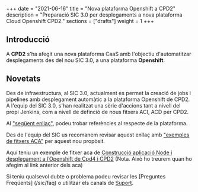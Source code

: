 +++
date        = "2021-06-16"
title       = "Nova plataforma Openshift a CPD2"
description = "Preparació SIC 3.0 per desplegaments a nova plataforma Cloud Openshift CPD2."
sections    = ["drafts"]
weight      = 1
+++

## Introducció

A **CPD2** s'ha afegit una nova plataforma CaaS amb l'objectiu d'automatitzar desplegaments des del nou SIC 3.0, a una plataforma **Openshift**.

## Novetats

Des de infraestructura, al SIC 3.0, actualment es permet la creació de jobs i pipelines amb desplegament automàtic a la plataforma Openshift de CPD2.
A l'equip del SIC 3.0, s'han realitzat una sèrie d'accions tant a nivell del propi Jenkins, com a nivell de definció de nous fitxers ACI, ACD per CPD2.

Al ["següent enllaç"](https://canigo.ctti.gencat.cat/cloud/plataformes-cloud/), podeu trobar referències al respecte de la plataforma.

Des de l'equip del SIC us recomanem revisar aquest enllaç amb ["exemples de fitxers ACA"](https://canigo.ctti.gencat.cat/sic30-guies/fitxer-aca/#exemples) per aquest nou propòsit.

Aquí teniu un exemple de fitxer aca de [Construcció aplicació Node i desplegament a l’Openshift de Cpd4 i CPD2](aca_const_despl_node_openshift_cpd4_cpd2.yml) (Nota. Això ho treurem quan ho afegim al link anterior dels aca)

Si teniu qualsevol dubte o problema podeu revisar les [Preguntes Freqüents] (/sic/faq) o utilitzar els canals de [Suport](/sic/suport).
